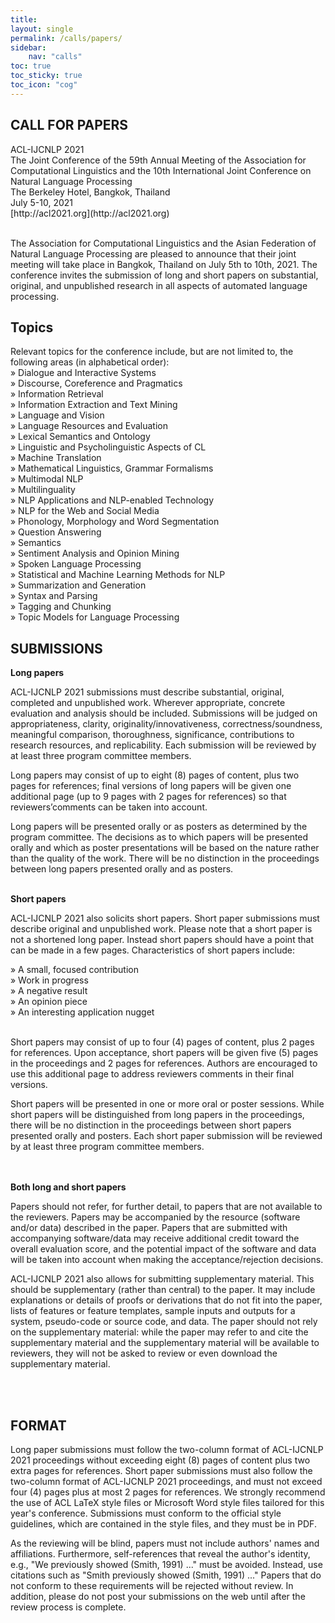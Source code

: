 ```yaml
---
title: 
layout: single
permalink: /calls/papers/
sidebar: 
    nav: "calls"
toc: true
toc_sticky: true
toc_icon: "cog"
---
```


<h2>CALL FOR PAPERS</h2>
ACL-IJCNLP 2021 <br>
The Joint Conference of the 59th Annual Meeting of the Association for Computational Linguistics and the 10th International Joint Conference on 
Natural Language Processing<br>
The Berkeley Hotel, Bangkok, Thailand<br>
July 5-10, 2021  <br>
[http://acl2021.org](http://acl2021.org)<br><br>

<p>The Association for Computational Linguistics and the Asian Federation of Natural Language Processing are pleased to announce that their joint meeting 
will take place in Bangkok, Thailand on July 5th to 10th, 2021. The conference invites the submission of long and short papers on substantial, original, and 
unpublished research in all aspects of automated language processing.</p>

<h2>Topics</h2>
Relevant topics for the conference include, but are not limited to, the following areas (in alphabetical order):<br>
    » Dialogue and Interactive Systems <br>
    » Discourse, Coreference and Pragmatics <br>
    » Information Retrieval<br>
    » Information Extraction and Text Mining<br>
    » Language and Vision<br>
    » Language Resources and Evaluation<br>
    » Lexical Semantics and Ontology<br>
    » Linguistic and Psycholinguistic Aspects of CL<br>
    » Machine Translation<br>
    » Mathematical Linguistics, Grammar Formalisms<br>
    » Multimodal NLP<br>
    » Multilinguality<br>
    » NLP Applications and NLP-enabled Technology<br>
    » NLP for the Web and Social Media<br>
    » Phonology, Morphology and Word Segmentation<br>
    » Question Answering<br>
    » Semantics<br>
    » Sentiment Analysis and Opinion Mining<br>
    » Spoken Language Processing<br>
    » Statistical and Machine Learning Methods for NLP<br>
    » Summarization and Generation<br>
    » Syntax and Parsing<br>
    » Tagging and Chunking<br>
    » Topic Models for Language Processing<br>

 <h2>SUBMISSIONS</h2>
<b>Long papers</b><br>
<p>ACL-IJCNLP 2021 submissions must describe substantial, original, completed and unpublished work. Wherever appropriate, concrete evaluation and analysis 
should be included. Submissions will be judged on appropriateness, clarity, originality/innovativeness, correctness/soundness, meaningful comparison, thoroughness, 
significance, contributions to research resources, and replicability. Each submission will be reviewed by at least three program committee members.</p>
<p>Long papers may consist of up to eight (8) pages of content, plus two pages for references; final versions of long papers will be given one additional page 
(up to 9 pages with 2 pages for references) so that reviewers’comments can be taken into account.<p>
<p>Long papers will be presented orally or as posters as determined by the program committee. The decisions as to which papers will be presented orally 
and which as poster presentations will be based on the nature rather than the quality of the work. There will be no distinction in the proceedings between long 
papers presented orally and as posters.</p><br>
<b>Short papers</b><br>
<p>ACL-IJCNLP 2021 also solicits short papers. Short paper submissions must describe original and unpublished work.  Please note that a short paper is not a 
shortened long paper. Instead short papers should have a point that can be made in a few pages. Characteristics of short papers include:</p>
    » A small, focused contribution<br>
    » Work in progress<br>
    » A negative result<br>
    » An opinion piece<br>
    » An interesting application nugget<br><br>
<p>Short papers may consist of up to four (4) pages of content, plus 2 pages for references. Upon acceptance, short papers will be given five (5) pages in the proceedings 
and 2 pages for references. Authors are encouraged to use this additional page to address reviewers comments in their final versions.</p>
<p>Short papers will be presented in one or more oral or poster sessions. While short papers will be distinguished from long papers in the proceedings, there will be no 
distinction in the proceedings between short papers presented orally and posters. Each short paper submission will be reviewed by at least three program committee members.</p>
<br><br>
<b>Both long and short papers</b>
<p>Papers should not refer, for further detail, to papers that are not available to the reviewers. Papers may be accompanied by the resource (software and/or data) described 
in the paper. Papers that are submitted with accompanying software/data may receive additional credit toward the overall evaluation score, and the potential impact of the 
software and data will be taken into account when making the acceptance/rejection decisions.</p>
<p>ACL-IJCNLP 2021 also allows for submitting supplementary material. This should be supplementary (rather than central) to the paper. It may include explanations 
or details of proofs or derivations that do not fit into the paper, lists of features or feature templates, sample inputs and outputs for a system, pseudo-code or source code, 
and data. The paper should not rely on the supplementary material: while the paper may refer to and cite the supplementary material and the supplementary material will be 
available to reviewers, they will not be asked to review or even download the supplementary material. </p>
<br><br>
<h2>FORMAT</h2>
<p>Long paper submissions must follow the two-column format of ACL-IJCNLP 2021 proceedings without exceeding eight (8) pages of content plus two extra pages 
for references. Short paper submissions must also follow the two-column format of ACL-IJCNLP 2021 proceedings, and must not exceed four (4) pages plus at most 
2 pages for references. We strongly recommend the use of ACL LaTeX style files or Microsoft Word style files tailored for this year's conference. Submissions must conform 
to the official style guidelines, which are contained in the style files, and they must be in PDF.</p>
<p>As the reviewing will be blind, papers must not include authors' names and affiliations. Furthermore, self-references that reveal the author's identity, e.g., 
"We previously showed (Smith, 1991) ..." must be avoided. Instead, use citations such as "Smith previously showed (Smith, 1991) ..." Papers that do not conform 
to these requirements will be rejected without review. In addition, please do not post your submissions on the web until after the review process is complete.</p>





